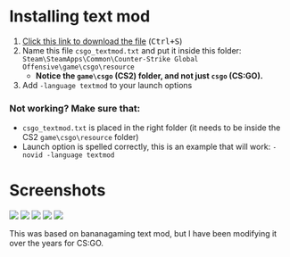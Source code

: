 # Installing text mod

1. [Click this link to download the file](https://gist.github.com/xPaw/056b29be7ae9c143ed623a9c4c10cf50/raw/csgo_textmod.txt) (<kbd>Ctrl+S</kbd>)
2. Name this file `csgo_textmod.txt` and put it inside this folder: `Steam\SteamApps\Common\Counter-Strike Global Offensive\game\csgo\resource`
   - **Notice the `game\csgo` (CS2) folder, and not just `csgo` (CS:GO).**
4. Add `-language textmod` to your launch options

### Not working? Make sure that:
- `csgo_textmod.txt` is placed in the right folder (it needs to be inside the CS2 `game\csgo\resource` folder)
- Launch option is spelled correctly, this is an example that will work: `-novid -language textmod`

# Screenshots

![](https://user-images.githubusercontent.com/613331/265502128-55491302-8f9b-464f-8fee-b888acc31d94.png)
![](https://user-images.githubusercontent.com/613331/265502132-d96d24d8-7af6-4c52-a286-9a59eda30444.png)
![](https://user-images.githubusercontent.com/613331/265502133-5284316d-c9f1-4af5-91b1-50c053554ce2.png)
![](https://user-images.githubusercontent.com/613331/265539655-817e7637-4b91-4ab9-8146-8f881b8b12bc.png)
![](https://user-images.githubusercontent.com/613331/265539652-1c1c3017-3a5e-48ad-b7fb-15fa55158951.png)

This was based on bananagaming text mod, but I have been modifying it over the years for CS:GO.
